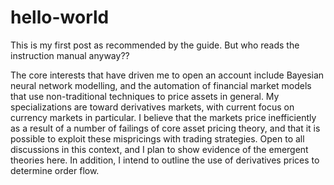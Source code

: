 # hello-world

This is my first post as recommended by the guide. But who reads the instruction manual anyway??

The core interests that have driven me to open an account include Bayesian neural network modelling, and the automation of financial market models that use non-traditional techniques to price assets in general. My specializations are toward derivatives markets, with current focus on currency markets in particular. I believe that the markets price inefficiently as a result of a number of failings of core asset pricing theory, and that it is possible to exploit these mispricings with trading strategies. Open to all discussions in this context, and I plan to show evidence of the emergent theories here. In addition, I intend to outline the use of derivatives prices to determine order flow. 

